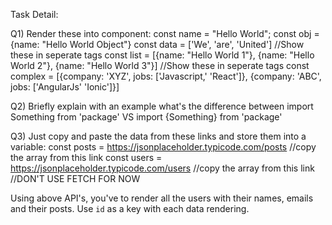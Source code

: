 Task Detail:

Q1) Render these into component:
const name = "Hello World";
const obj = {name: "Hello World Object"}
const data = ['We', 'are', 'United'] //Show these in seperate tags
const list = [{name: "Hello World 1"}, {name: "Hello World 2"}, {name: "Hello World 3"}] //Show these in seperate tags
const complex = [{company: 'XYZ', jobs: ['Javascript,' 'React']}, {company: 'ABC', jobs: ['AngularJs' 'Ionic']}]

Q2) Briefly explain with an example what's the difference between
import Something from 'package' VS import {Something} from 'package'

Q3) Just copy and paste the data from these links and store them into a variable:
const posts = https://jsonplaceholder.typicode.com/posts //copy the array from this link
const users = https://jsonplaceholder.typicode.com/users //copy the array from this link
//DON'T USE FETCH FOR NOW

Using above API's, you've to render all the users with their names, emails and their posts.
Use `id` as a key with each data rendering.
